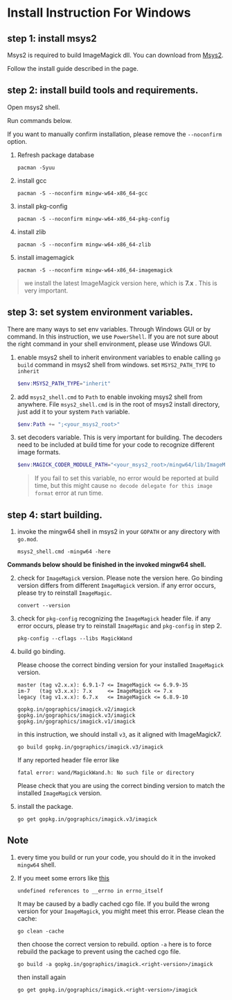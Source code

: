 # Install Instruction For Windows

## step 1: install msys2

Msys2 is required to build ImageMagick dll. You can download from [Msys2](https://www.msys2.org/).

Follow the install guide described in the page.

## step 2: install build tools and requirements.

Open msys2 shell.

Run commands below.

If you want to manually confirm installation, please remove the `--noconfirm` option.

1. Refresh package database

    ```shell
    pacman -Syuu
    ```

2. install gcc

    ```shell
    pacman -S --noconfirm mingw-w64-x86_64-gcc
    ```

3. install pkg-config

    ```shell
    pacman -S --noconfirm mingw-w64-x86_64-pkg-config
    ```

4. install zlib

    ```shell
    pacman -S --noconfirm mingw-w64-x86_64-zlib
    ```

5. install imagemagick

    ```shell
    pacman -S --noconfirm mingw-w64-x86_64-imagemagick
    ```

> we install the latest ImageMagick version here, which is **7.x** . This is very important.

## step 3: set system environment variables.

There are many ways to set env variables. Through Windows GUI or by command. In this instruction,
we use `PowerShell`. If you are not sure about the right command in your shell environment, please
use Windows GUI.

1. enable msys2 shell to inherit environment variables to enable calling `go build` command in msys2 shell from windows. set `MSYS2_PATH_TYPE` to `inherit`

    ```powershell
    $env:MSYS2_PATH_TYPE="inherit"
    ```

2. add `msys2_shell.cmd` to `Path` to enable invoking msys2 shell from anywhere. File `msys2_shell.cmd` is in the root of msys2 install directory, just add it to your system `Path` variable.


    ```powershell
    $env:Path += ";<your_msys2_root>"
    ```

3. set decoders variable. This is very important for building. The decoders need to be included at build time for your code to recognize different image formats.

    ```powershell
    $env:MAGICK_CODER_MODULE_PATH="<your_msys2_root>/mingw64/lib/ImageMagick-7.x.x/modules-Q16HDRI/coders"
    ```

    > If you fail to set this variable, no error would be reported at build time, but this might cause `no decode delegate for this image format` error at run time.

## step 4: start building.

1. invoke the mingw64 shell in msys2 in your `GOPATH` or any directory with `go.mod`.

    ```shell
    msys2_shell.cmd -mingw64 -here
    ```

**Commands below should be finished in the invoked mingw64 shell.**

2. check for `ImageMagick` version. Please note the version here. Go binding version differs from different
`ImageMagick` version. if any error occurs, please try to reinstall `ImageMagic`.

    ```shell
    convert --version
    ```

3. check for `pkg-config` recognizing the `ImageMagick` header file. if any error occurs, please try to reinstall
`ImageMagic` and `pkg-config` in step 2.

    ```
    pkg-config --cflags --libs MagickWand
    ```

4. build go binding.

    Please choose the correct binding version for your installed `ImageMagick` version.


    ```shell
    master (tag v2.x.x): 6.9.1-7 <= ImageMagick <= 6.9.9-35
    im-7   (tag v3.x.x): 7.x     <= ImageMagick <= 7.x
    legacy (tag v1.x.x): 6.7.x   <= ImageMagick <= 6.8.9-10
    ```

    ```shell
    gopkg.in/gographics/imagick.v2/imagick
    gopkg.in/gographics/imagick.v3/imagick
    gopkg.in/gographics/imagick.v1/imagick
    ```

    in this instruction, we should install `v3`, as it aligned with ImageMagick7.

    ```shell
    go build gopkg.in/gographics/imagick.v3/imagick
    ```

    If any reported header file error like

    ```shell
    fatal error: wand/MagickWand.h: No such file or directory
    ```

    Please check that you are using the correct binding version to match the installed `ImageMagick` version.

5. install the package.

    ```shell
    go get gopkg.in/gographics/imagick.v3/imagick
    ```

## Note

1. every time you build or run your code, you should do it in the invoked `mingw64` shell.

2. If you meet some errors like [this](https://github.com/golang/go/issues/37553)

   ```shell
   undefined references to __errno in errno_itself
   ```
   
   It may be caused by a badly cached cgo file. If you build the wrong version for your `ImageMagick`, you might meet this error. Please clean the cache:
   
   ```shell
   go clean -cache
   ```
   
   then choose the correct version to rebuild. option `-a` here is to force rebuild the package to prevent using the cached cgo file.
   
   ```shell
   go build -a gopkg.in/gographics/imagick.<right-version>/imagick
   ```
   
   then install again
   
   ```shell
   go get gopkg.in/gographics/imagick.<right-version>/imagick
   ```
